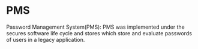 # PMS
Password Management System(PMS): PMS was implemented under the secures software life cycle and stores which store and evaluate passwords of users in a legacy application.
